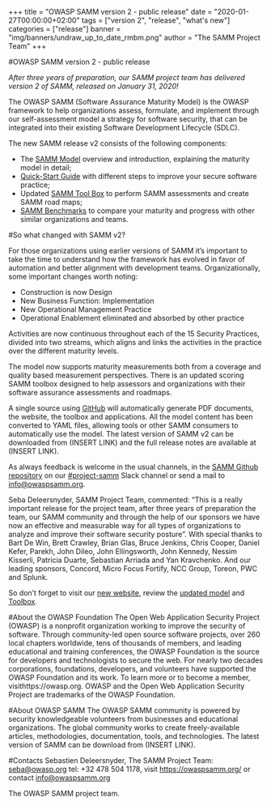 +++
title = "OWASP SAMM version 2 - public release"
date = "2020-01-27T00:00:00+02:00"
tags = ["version 2", "release", "what's new"]
categories = ["release"]
banner = "img/banners/undraw_up_to_date_rmbm.png"
author = "The SAMM Project Team"
+++

#OWASP SAMM version 2 - public release

*After three years of preparation, our SAMM project team has delivered version 2 of SAMM, released on January 31, 2020!*

The OWASP SAMM (Software Assurance Maturity Model) is the OWASP framework to help organizations assess, formulate, and implement through our self-assessment model a strategy for software security, that can be integrated into their existing Software Development Lifecycle (SDLC).

The new SAMM release v2 consists of the following components:

* The [SAMM Model](https://owaspsamm.org/model/) overview and introduction, explaining the maturity model in detail;
* [Quick-Start Guide](https://owaspsamm.org/quick-start-guide/) with different steps to improve your secure software practice;
* Updated [SAMM Tool Box](https://owaspsamm.org/assessment/) to perform SAMM assessments and create SAMM road maps;
* [SAMM Benchmarks](https://owaspsamm.org/benchmarking/) to compare your maturity and progress with other similar organizations and teams.

#So what changed with SAMM v2?

For those organizations using earlier versions of SAMM it’s important to take the time to understand how the framework has evolved in favor of automation and better alignment with development teams.
Organizationally, some important changes worth noting:

* Construction is now Design
* New Business Function: Implementation
* New Operational Management Practice
* Operational Enablement eliminated and absorbed by other practice

Activities are now continuous throughout each of the 15 Security Practices, divided into two streams, which aligns and links the activities in the practice over the different maturity levels.

The model now supports maturity measurements both from a coverage and quality based measurement perspectives.
There is an updated scoring SAMM toolbox designed to help assessors and organizations with their software assurance assessments and roadmaps.

A single source using [GitHub](https://github.com/OWASP/samm) will automatically generate PDF documents, the website, the toolbox and applications. All the model content has been converted to YAML files, allowing tools or other SAMM consumers to automatically use the model. The latest version of SAMM v2 can be downloaded from (INSERT LINK) and the full release notes are available at (INSERT LINK).

As always feedback is welcome in the usual channels, in the [SAMM Github repository](https://github.com/OWASP/samm/issues) on our [#project-samm](https://owasp.slack.com/messages/C0VF1EJGH) Slack channel  or send a mail to [info@owaspsamm.org](mailto:info@owaspsamm.org).

Seba Deleersnyder, SAMM Project Team, commented: “This is a really important release for the project team, after three years of preparation the team, our SAMM community and through the help of our sponsors we have now an effective and measurable way for all types of organizations to analyze and improve their software security posture”. With special thanks to Bart De Win, Brett Crawley, Brian Glas, Bruce Jenkins, Chris Cooper, Daniel Kefer, Parekh, John Dileo, John Ellingsworth, John Kennedy, Nessim Kisserli, Patricia Duarte, Sebastian Arriada and Yan Kravchenko. And our leading sponsors, Concord, Micro Focus Fortify, NCC Group, Toreon, PWC and Splunk.

So don’t forget to visit our [new website](https://owaspsamm.org/), review the [updated model](https://owaspsamm.org/model/) and [Toolbox](https://owaspsamm.org/assessment/).

#About the OWASP Foundation
The Open Web Application Security Project (OWASP) is a nonprofit organization working to improve the security of software. Through community-led open source software projects, over 260 local chapters worldwide, tens of thousands of members, and leading educational and training conferences, the OWASP Foundation is the source for developers and technologists to secure the web. For nearly two decades corporations, foundations, developers, and volunteers have supported the OWASP Foundation and its work. To learn more or to become a member, visithttps://owasp.org. OWASP and the Open Web Application Security Project are trademarks of the OWASP Foundation.

#About OWASP SAMM
The OWASP SAMM community is powered by security knowledgeable volunteers from businesses and educational organizations. The global community works to create freely-available articles, methodologies, documentation, tools, and technologies. The latest version of SAMM can be download from (INSERT LINK).

#Contacts
Sebastien Deleersnyder, The SAMM Project Team: [seba@owasp.org](mailto:seba@owasp.org) tel: +32 478 504 1178, visit https://owaspsamm.org/ or contact [info@owaspsamm.org](mailto:info@owaspsamm.org)



The OWASP SAMM project team.

